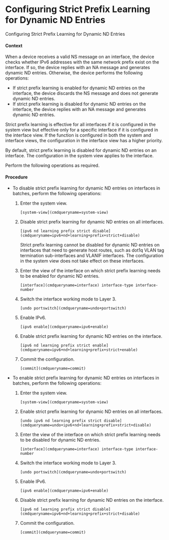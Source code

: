 Configuring Strict Prefix Learning for Dynamic ND Entries
=========================================================

Configuring Strict Prefix Learning for Dynamic ND Entries

#### Context

When a device receives a valid NS message on an interface, the device checks whether IPv6 addresses with the same network prefix exist on the interface. If so, the device replies with an NA message and generates dynamic ND entries. Otherwise, the device performs the following operations:

* If strict prefix learning is enabled for dynamic ND entries on the interface, the device discards the NS message and does not generate dynamic ND entries.
* If strict prefix learning is disabled for dynamic ND entries on the interface, the device replies with an NA message and generates dynamic ND entries.

Strict prefix learning is effective for all interfaces if it is configured in the system view but effective only for a specific interface if it is configured in the interface view. If the function is configured in both the system and interface views, the configuration in the interface view has a higher priority.

By default, strict prefix learning is disabled for dynamic ND entries on an interface. The configuration in the system view applies to the interface.

Perform the following operations as required.


#### Procedure

* To disable strict prefix learning for dynamic ND entries on interfaces in batches, perform the following operations:
  1. Enter the system view.
     
     
     ```
     [system-view](cmdqueryname=system-view)
     ```
  2. Disable strict prefix learning for dynamic ND entries on all interfaces.
     
     
     ```
     [ipv6 nd learning prefix strict disable](cmdqueryname=ipv6+nd+learning+prefix+strict+disable)
     ```
     
     Strict prefix learning cannot be disabled for dynamic ND entries on interfaces that need to generate host routes, such as dot1q VLAN tag termination sub-interfaces and VLANIF interfaces. The configuration in the system view does not take effect on these interfaces.
  3. Enter the view of the interface on which strict prefix learning needs to be enabled for dynamic ND entries.
     
     
     ```
     [interface](cmdqueryname=interface) interface-type interface-number
     ```
  4. Switch the interface working mode to Layer 3.
     
     
     ```
     [undo portswitch](cmdqueryname=undo+portswitch)
     ```
  5. Enable IPv6.
     
     
     ```
     [ipv6 enable](cmdqueryname=ipv6+enable)
     ```
  6. Enable strict prefix learning for dynamic ND entries on the interface.
     
     
     ```
     [ipv6 nd learning prefix strict enable](cmdqueryname=ipv6+nd+learning+prefix+strict+enable)
     ```
  7. Commit the configuration.
     
     
     ```
     [commit](cmdqueryname=commit)
     ```
* To enable strict prefix learning for dynamic ND entries on interfaces in batches, perform the following operations:
  1. Enter the system view.
     
     
     ```
     [system-view](cmdqueryname=system-view)
     ```
  2. Enable strict prefix learning for dynamic ND entries on all interfaces.
     
     
     ```
     [undo ipv6 nd learning prefix strict disable](cmdqueryname=undo+ipv6+nd+learning+prefix+strict+disable)
     ```
  3. Enter the view of the interface on which strict prefix learning needs to be disabled for dynamic ND entries.
     
     
     ```
     [interface](cmdqueryname=interface) interface-type interface-number
     ```
  4. Switch the interface working mode to Layer 3.
     
     
     ```
     [undo portswitch](cmdqueryname=undo+portswitch)
     ```
  5. Enable IPv6.
     
     
     ```
     [ipv6 enable](cmdqueryname=ipv6+enable)
     ```
  6. Disable strict prefix learning for dynamic ND entries on the interface.
     
     
     ```
     [ipv6 nd learning prefix strict disable](cmdqueryname=ipv6+nd+learning+prefix+strict+disable)
     ```
  7. Commit the configuration.
     
     
     ```
     [commit](cmdqueryname=commit)
     ```